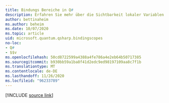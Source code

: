 ```yaml
---
title: Bindungs Bereiche in Q#
description: Erfahren Sie mehr über die Sichtbarkeit lokaler Variablen in der Q# Programmiersprache.
author: bettinaheim
ms.author: beheim
ms.date: 10/07/2020
ms.topic: article
uid: microsoft.quantum.qsharp.bindingscopes
no-loc:
- Q#
- $$v
ms.openlocfilehash: 50cd8722599a4388a4fe786a4e2eb64b50717385
ms.sourcegitcommit: b930bb59a1ba8f41d2edc9ed98197109aa8c7f1b
ms.translationtype: MT
ms.contentlocale: de-DE
ms.lasthandoff: 11/26/2020
ms.locfileid: "96233789"
---
```

<!---
# Binding scopes in Q#
-->

[!INCLUDE [source link](~/includes/qsharp-language/Specifications/Language/2_Statements/BindingScopes.md)]

